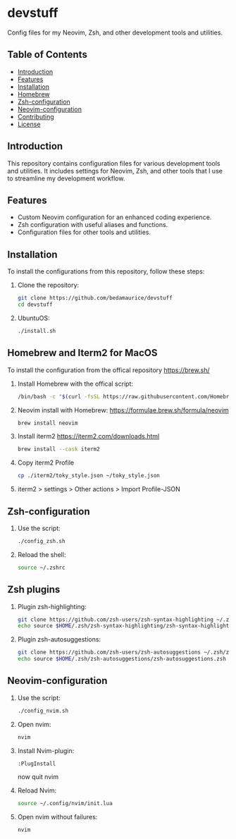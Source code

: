 # devstuff

Config files for my Neovim, Zsh, and other development tools and utilities.

## Table of Contents
- [Introduction](#introduction)
- [Features](#features)
- [Installation](#installation)
- [Homebrew](#homebrew)
- [Zsh-configuration](#Zsh-configuration)
- [Neovim-configuration](#Neovim-configuration)
- [Contributing](#contributing)
- [License](#license)

## Introduction
This repository contains configuration files for various development tools and utilities. It includes settings for Neovim, Zsh, and other tools that I use to streamline my development workflow.

## Features
- Custom Neovim configuration for an enhanced coding experience.
- Zsh configuration with useful aliases and functions.
- Configuration files for other tools and utilities.

## Installation
To install the configurations from this repository, follow these steps:

1. Clone the repository:
   ```sh
   git clone https://github.com/bedamaurice/devstuff
   cd devstuff
    ```
2. UbuntuOS:
   ```sh
   ./install.sh
    ```
## Homebrew and Iterm2 for MacOS
To install the configuration from the offical repository https://brew.sh/

1. Install Homebrew with the offical script:
   ```sh
   /bin/bash -c "$(curl -fsSL https://raw.githubusercontent.com/Homebrew/install/HEAD/install.sh)"
    ```
2. Neovim install with Homebrew:
   https://formulae.brew.sh/formula/neovim
   ```sh
   brew install neovim
   ```
3. Install iterm2
   https://iterm2.com/downloads.html
   ```sh
   brew install --cask iterm2
   ```
4. Copy iterm2 Profile
   ```sh
   cp ./iterm2/toky_style.json ~/toky_style.json
   ```
5. iterm2 > settings > Other actions > Import Profile-JSON

## Zsh-configuration

1. Use the script:
   ```sh
   ./config_zsh.sh
    ```
2. Reload the shell:
   ```sh
   source ~/.zshrc
   ```
## Zsh plugins

1. Plugin zsh-highlighting:
   ```sh
   git clone https://github.com/zsh-users/zsh-syntax-highlighting ~/.zsh/zsh-syntax-highlighting
   echo source $HOME/.zsh/zsh-syntax-highlighting/zsh-syntax-highlighting.zsh >> ~/.zshrc
   ```

2. Plugin zsh-autosuggestions:
   ```sh
   git clone https://github.com/zsh-users/zsh-autosuggestions ~/.zsh/zsh-autosuggestions
   echo source $HOME/.zsh/zsh-autosuggestions/zsh-autosuggestions.zsh >> ~/.zshrc
   ```

## Neovim-configuration

1. Use the script:
   ```sh
   ./config_nvim.sh
    ```
2. Open nvim:
   ```sh
   nvim
    ```
3. Install Nvim-plugin:
   ```sh
   :PlugInstall
   ```
   now quit nvim

4. Reload Nvim:
   ```sh
   source ~/.config/nvim/init.lua
   ```
5. Open nvim without failures:
   ```sh
   nvim
   ```

